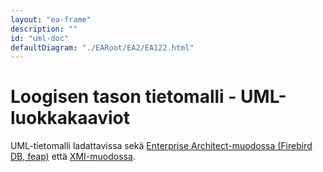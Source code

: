 ```yaml
---
layout: "ea-frame"
description: ""
id: "uml-doc"
defaultDiagram: "./EARoot/EA2/EA122.html"
---
```

# Loogisen tason tietomalli - UML-luokkakaaviot
UML-tietomalli ladattavissa sekä [Enterprise Architect-muodossa (Firebird DB, feap)](../rakentamisenluvat.feap?raw=true) että [XMI-muodossa](../rakentamisenluvat.xml?raw=true).
